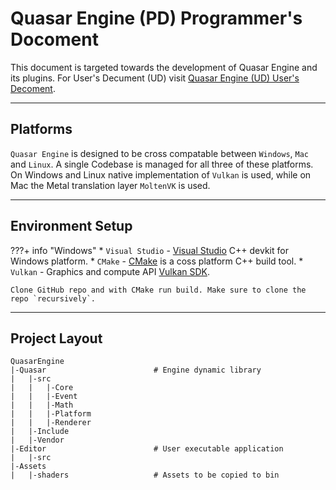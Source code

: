 # Quasar Engine (PD) Programmer's Docoment

This document is targeted towards the development of Quasar Engine and its plugins. For User's Decument (UD) visit [Quasar Engine (UD) User's Decoment](http://xyz).

___
## Platforms

`Quasar Engine` is designed to be cross compatable between `Windows`, `Mac` and `Linux`. A single Codebase is managed for all three of these platforms. On Windows and Linux native implementation of `Vulkan` is used, while on Mac the Metal translation layer `MoltenVK` is used.

---
## Environment Setup
???+ info "Windows"
    * `Visual Studio` - [Visual Studio](https://visualstudio.microsoft.com) C++ devkit for Windows platform.
    * `CMake` - [CMake](https://cmake.org/download/) is a coss platform C++ build tool.
    * `Vulkan` - Graphics and compute API [Vulkan SDK](https://vulkan.lunarg.com). 

    Clone GitHub repo and with CMake run build. Make sure to clone the repo `recursively`.

___
## Project Layout

    QuasarEngine
    |-Quasar                        # Engine dynamic library
    |   |-src
    |   |   |-Core
    |   |   |-Event
    |   |   |-Math
    |   |   |-Platform
    |   |   |-Renderer
    |   |-Include
    |   |-Vendor
    |-Editor                        # User executable application
    |   |-src
    |-Assets
    |   |-shaders                   # Assets to be copied to bin